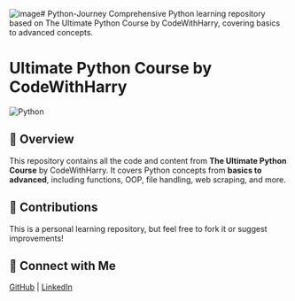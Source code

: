 ![image](https://github.com/user-attachments/assets/50fc54ac-dfa3-4603-9f0e-bca97bc58f14)# Python-Journey
Comprehensive Python learning repository based on The Ultimate Python Course by CodeWithHarry, covering basics to advanced concepts.

# Ultimate Python Course by CodeWithHarry
![Python]([https://youtube.com/playlist?list=PLu0W_9lII9agwh1XjRt242xIpHhPT2llg&si=OJ3wzB8F_-zok96R])

## 📌 Overview
This repository contains all the code and content from **The Ultimate Python Course** by CodeWithHarry. It covers Python concepts from **basics to advanced**, including functions, OOP, file handling, web scraping, and more.

## 🌟 Contributions
This is a personal learning repository, but feel free to fork it or suggest improvements!

## 🔗 Connect with Me
[GitHub](https://github.com/Dhyan327) | [LinkedIn](https://www.linkedin.com/in/dhyan-maniyar-b0b596299)
